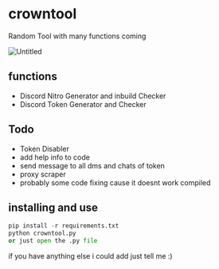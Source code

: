 # crowntool
Random Tool with many functions coming

![Untitled](https://user-images.githubusercontent.com/58895443/126803591-306c8014-e7d9-4df3-8c82-93bd6b947621.png)
## functions

- Discord Nitro Generator and inbuild Checker
- Discord Token Generator and Checker

## Todo

- Token Disabler
- add help info to code
- send message to all dms and chats of token
- proxy scraper
- probably some code fixing cause it doesnt work compiled

## installing and use
```python
pip install -r requirements.txt
python crowntool.py
or just open the .py file
```

if you have anything else i could add just tell me :)
